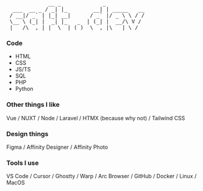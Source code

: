 <pre>
             __ _             _
  ___  __ _ / _| |_        __| | _____   __
 / __|/ _` | |_| __|      / _` |/ _ \ \ / /
 \__ \ (_| |  _| |_   _  | (_| |  __/\ V /
 |___/\__,_|_|  \__| (_)  \__,_|\___| \_/             
</pre>

### Code
- HTML
- CSS
- JS/TS
- SQL
- PHP
- Python

### Other things I like
Vue / NUXT / Node / Laravel / HTMX (because why not) / Tailwind CSS

### Design things
Figma / Affinity Designer / Affinity Photo

### Tools I use
VS Code / Cursor / Ghostty / Warp / Arc Browser / GitHub / Docker / Linux / MacOS
